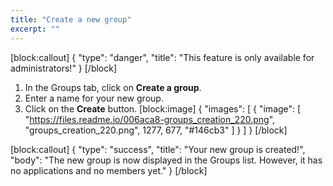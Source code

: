 ```yaml
---
title: "Create a new group"
excerpt: ""
---
```

[block:callout]
{
  "type": "danger",
  "title": "This feature is only available for administrators!"
}
[/block]
1. In the Groups tab, click on **Create a group**.
2. Enter a name for your new group.
3. Click on the **Create** button. 
[block:image]
{
  "images": [
    {
      "image": [
        "https://files.readme.io/006aca8-groups_creation_220.png",
        "groups_creation_220.png",
        1277,
        677,
        "#146cb3"
      ]
    }
  ]
}
[/block]

[block:callout]
{
  "type": "success",
  "title": "Your new group is created!",
  "body": "The new group is now displayed in the Groups list. However, it has no applications and no members yet."
}
[/block]